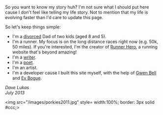 So you want to know my story huh? I'm not sure what I should put here cause I don't feel like telling my life story. Not to mention that my life is evolving faster than I'd care to update this page.

So let's keep things simple:  
  - I'm a [divorced](http://davelukas.net/writing) Dad of two kids (aged 8 and 5).  
  - I'm a runner. My focus is on the long distance races right now (e.g. 50k, 50 miles). If you're interested, I'm the creator of [Runner Hero](http://runnerhero.com), a running website that's beyond amazing!  
  - I'm a [writer](http://davelukas.net/writing).  
  - I'm a [poet](http://davelukas.net/poetry).  
  - I'm an artist.  
  - I'm a developer cause I built this site myself, with the help of [Gwen Bell](http://gwenbell.com/) and [Ev Bogue](http://evbogue.com/).  
  
_Dave Lukas_  
_July 2013_  

<img src="/images/porkies2011.jpg" style= width:100%; border: 3px solid #ccc;>